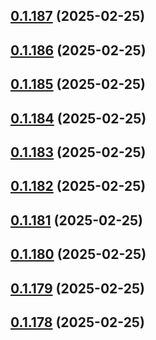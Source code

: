 ## [0.1.187](https://github.com/binary-braids/terraform-oracle/compare/v0.1.186...v0.1.187) (2025-02-25)



## [0.1.186](https://github.com/binary-braids/terraform-oracle/compare/v0.1.185...v0.1.186) (2025-02-25)



## [0.1.185](https://github.com/binary-braids/terraform-oracle/compare/v0.1.184...v0.1.185) (2025-02-25)



## [0.1.184](https://github.com/binary-braids/terraform-oracle/compare/v0.1.183...v0.1.184) (2025-02-25)



## [0.1.183](https://github.com/binary-braids/terraform-oracle/compare/v0.1.182...v0.1.183) (2025-02-25)



## [0.1.182](https://github.com/binary-braids/terraform-oracle/compare/v0.1.181...v0.1.182) (2025-02-25)



## [0.1.181](https://github.com/binary-braids/terraform-oracle/compare/v0.1.180...v0.1.181) (2025-02-25)



## [0.1.180](https://github.com/binary-braids/terraform-oracle/compare/v0.1.179...v0.1.180) (2025-02-25)



## [0.1.179](https://github.com/binary-braids/terraform-oracle/compare/v0.1.178...v0.1.179) (2025-02-25)



## [0.1.178](https://github.com/binary-braids/terraform-oracle/compare/v0.1.177...v0.1.178) (2025-02-25)



